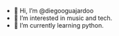 - 👋 Hi, I’m @diegooguajardoo
- 👀 I’m interested in music and tech.
- 🌱 I’m currently learning python.
<!---
diegooguajardoo/diegooguajardoo is a ✨ special ✨ repository because its `README.md` (this file) appears on your GitHub profile.
You can click the Preview link to take a look at your changes.
--->
